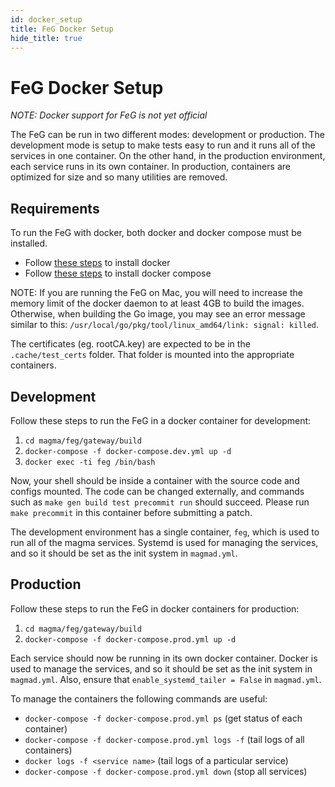 ```yaml
---
id: docker_setup
title: FeG Docker Setup
hide_title: true
---
```

# FeG Docker Setup

*NOTE: Docker support for FeG is not yet official*

The FeG can be run in two different modes: development or production.
The development mode is setup to make tests easy to run and it runs all of the
services in one container. On the other hand, in the production environment,
each service runs in its own container. In production, containers are optimized
for size and so many utilities are removed.

## Requirements

To run the FeG with docker, both docker and docker compose must be installed.
* Follow [these steps](https://docs.docker.com/install/) to install docker
* Follow [these steps](https://docs.docker.com/compose/install/) to install docker compose

NOTE: If you are running the FeG on Mac, you will need to increase the memory
limit of the docker daemon to at least 4GB to build the images. Otherwise,
when building the Go image, you may see an error message similar to this:
`/usr/local/go/pkg/tool/linux_amd64/link: signal: killed`.

The certificates (eg. rootCA.key) are expected to be in the `.cache/test_certs`
folder. That folder is mounted into the appropriate containers.

## Development

Follow these steps to run the FeG in a docker container for development:
1. `cd magma/feg/gateway/build`
2. `docker-compose -f docker-compose.dev.yml up -d`
3. `docker exec -ti feg /bin/bash`

Now, your shell should be inside a container with the source code
and configs mounted. The code can be changed externally, and commands such as
`make gen build test precommit run` should succeed.
Please run `make precommit` in this container before submitting a patch.

The development environment has a single container, `feg`, which is used to
run all of the magma services. Systemd is used for managing the services,
and so it should be set as the init system in `magmad.yml`.

## Production

Follow these steps to run the FeG in docker containers for production:
1. `cd magma/feg/gateway/build`
2. `docker-compose -f docker-compose.prod.yml up -d`

Each service should now be running in its own docker container. Docker is used
to manage the services, and so it should be set as the init system in
`magmad.yml`. Also, ensure that `enable_systemd_tailer = False` in `magmad.yml`.

To manage the containers the following commands are useful:
* `docker-compose -f docker-compose.prod.yml ps` (get status of each container)
* `docker-compose -f docker-compose.prod.yml logs -f` (tail logs of all containers)
* `docker logs -f <service name>` (tail logs of a particular service)
* `docker-compose -f docker-compose.prod.yml down` (stop all services)
